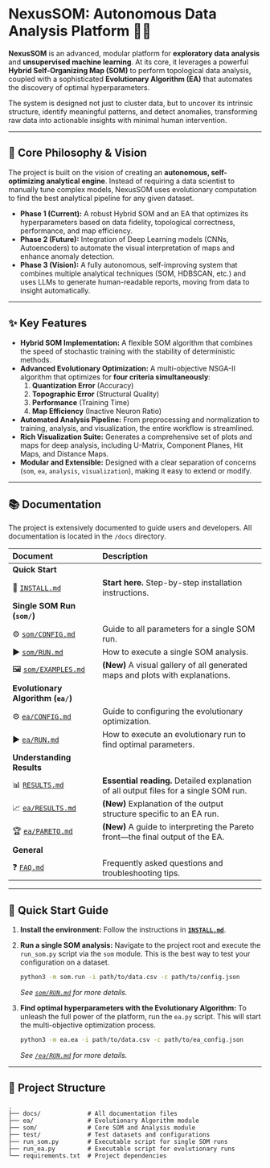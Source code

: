 # NexusSOM: Autonomous Data Analysis Platform 🚀🧠

**NexusSOM** is an advanced, modular platform for **exploratory data analysis** and **unsupervised machine learning**. At its core, it leverages a powerful **Hybrid Self-Organizing Map (SOM)** to perform topological data analysis, coupled with a sophisticated **Evolutionary Algorithm (EA)** that automates the discovery of optimal hyperparameters.

The system is designed not just to cluster data, but to uncover its intrinsic structure, identify meaningful patterns, and detect anomalies, transforming raw data into actionable insights with minimal human intervention.

---

## 🎯 Core Philosophy & Vision

The project is built on the vision of creating an **autonomous, self-optimizing analytical engine**. Instead of requiring a data scientist to manually tune complex models, NexusSOM uses evolutionary computation to find the best analytical pipeline for any given dataset.

-   **Phase 1 (Current):** A robust Hybrid SOM and an EA that optimizes its hyperparameters based on data fidelity, topological correctness, performance, and map efficiency.
-   **Phase 2 (Future):** Integration of Deep Learning models (CNNs, Autoencoders) to automate the visual interpretation of maps and enhance anomaly detection.
-   **Phase 3 (Vision):** A fully autonomous, self-improving system that combines multiple analytical techniques (SOM, HDBSCAN, etc.) and uses LLMs to generate human-readable reports, moving from data to insight automatically.

---

## ✨ Key Features

-   **Hybrid SOM Implementation:** A flexible SOM algorithm that combines the speed of stochastic training with the stability of deterministic methods.
-   **Advanced Evolutionary Optimization:** A multi-objective NSGA-II algorithm that optimizes for **four criteria simultaneously**:
    1.  **Quantization Error** (Accuracy)
    2.  **Topographic Error** (Structural Quality)
    3.  **Performance** (Training Time)
    4.  **Map Efficiency** (Inactive Neuron Ratio)
-   **Automated Analysis Pipeline:** From preprocessing and normalization to training, analysis, and visualization, the entire workflow is streamlined.
-   **Rich Visualization Suite:** Generates a comprehensive set of plots and maps for deep analysis, including U-Matrix, Component Planes, Hit Maps, and Distance Maps.
-   **Modular and Extensible:** Designed with a clear separation of concerns (`som`, `ea`, `analysis`, `visualization`), making it easy to extend or modify.

---

## 📚 Documentation

The project is extensively documented to guide users and developers. All documentation is located in the `/docs` directory.

| Document | Description |
| :--- | :--- |
| **Quick Start** | |
| 📄 [`INSTALL.md`](./docs/INSTALL.md) | **Start here.** Step-by-step installation instructions. |
| **Single SOM Run (`som/`)** | |
| ⚙️ [`som/CONFIG.md`](./docs/som/CONFIG.md) | Guide to all parameters for a single SOM run. |
| ▶️ [`som/RUN.md`](./docs/som/RUN.md) | How to execute a single SOM analysis. |
| 🖼️ [`som/EXAMPLES.md`](./docs/som/EXAMPLES.md) | **(New)** A visual gallery of all generated maps and plots with explanations. |
| **Evolutionary Algorithm (`ea/`)** | |
| ⚙️ [`ea/CONFIG.md`](./docs/ea/CONFIG.md) | Guide to configuring the evolutionary optimization. |
| ▶️ [`ea/RUN.md`](./docs/ea/RUN.md) | How to execute an evolutionary run to find optimal parameters. |
| **Understanding Results** | |
| 📊 [`RESULTS.md`](./docs/RESULTS.md) | **Essential reading.** Detailed explanation of all output files for a single SOM run. |
| 📈 [`ea/RESULTS.md`](./docs/ea/RESULTS.md) | **(New)** Explanation of the output structure specific to an EA run. |
| 🏆 [`ea/PARETO.md`](./docs/ea/PARETO.md) | **(New)** A guide to interpreting the Pareto front—the final output of the EA. |
| **General** | |
| ❓ [`FAQ.md`](./docs/FAQ.md) | Frequently asked questions and troubleshooting tips. |
---

## 🚀 Quick Start Guide

1.  **Install the environment:**
    Follow the instructions in **[`INSTALL.md`](./docs/INSTALL.md)**.

2.  **Run a single SOM analysis:**
    Navigate to the project root and execute the `run_som.py` script via the `som` module. This is the best way to test your configuration on a dataset.

    ```bash
    python3 -m som.run -i path/to/data.csv -c path/to/config.json
    ```
    *See [`som/RUN.md`](./docs/som/RUN.md) for more details.*

3.  **Find optimal hyperparameters with the Evolutionary Algorithm:**
    To unleash the full power of the platform, run the `ea.py` script. This will start the multi-objective optimization process.

    ```bash
    python3 -m ea.ea -i path/to/data.csv -c path/to/ea_config.json
    ```
    *See [`/ea/RUN.md`](./docs/ea/RUN.md) for more details.*

---

## 📁 Project Structure

```
.
├── docs/             # All documentation files
├── ea/               # Evolutionary Algorithm module
├── som/              # Core SOM and Analysis module
├── test/             # Test datasets and configurations
├── run_som.py        # Executable script for single SOM runs
├── run_ea.py         # Executable script for evolutionary runs
└── requirements.txt  # Project dependencies
```